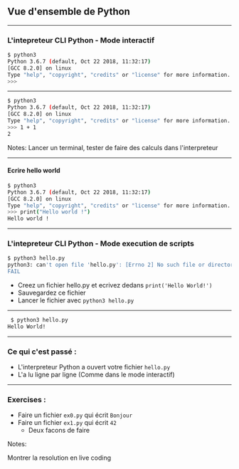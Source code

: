 ## Vue d'ensemble de Python

---

### L'intepreteur CLI Python - Mode interactif

```bash
$ python3
Python 3.6.7 (default, Oct 22 2018, 11:32:17) 
[GCC 8.2.0] on linux
Type "help", "copyright", "credits" or "license" for more information.
>>>
```

---

```bash
$ python3
Python 3.6.7 (default, Oct 22 2018, 11:32:17) 
[GCC 8.2.0] on linux
Type "help", "copyright", "credits" or "license" for more information.
>>> 1 + 1
2
```

Notes:
Lancer un terminal, tester de faire des calculs dans l'interpreteur

---

#### Ecrire hello world

```bash
$ python3
Python 3.6.7 (default, Oct 22 2018, 11:32:17) 
[GCC 8.2.0] on linux
Type "help", "copyright", "credits" or "license" for more information.
>>> print("Hello world !")
Hello world !
```

---

### L'intepreteur CLI Python - Mode execution de scripts

```bash
$ python3 hello.py                                                                           [11:55:23]
python3: can't open file 'hello.py': [Errno 2] No such file or directory
FAIL
``` 

- Creez un fichier hello.py et ecrivez dedans `print('Hello World!')`
- Sauvegardez ce fichier
- Lancer le fichier avec `python3 hello.py`

---

```bash
 $ python3 hello.py                                                                            [11:58:46]
Hello World!
```

---

### Ce qui c'est passé :

- L'interpreteur Python a ouvert votre fichier `hello.py`
- L'a lu ligne par ligne (Comme dans le mode interactif)

---

### Exercises :

- Faire un fichier `ex0.py` qui écrit `Bonjour`
- Faire un fichier `ex1.py` qui écrit `42`
    - Deux facons de faire

Notes:

Montrer la resolution en live coding
